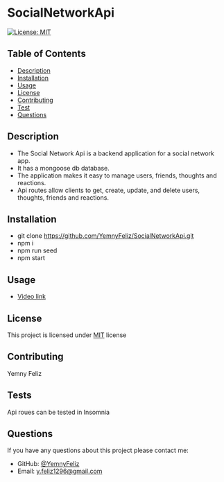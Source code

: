 # SocialNetworkApi

[![License: MIT](https://img.shields.io/badge/License-MIT-yellow.svg)](https://opensource.org/licenses/MIT)
  
   

  ## Table of Contents
  - [Description](#description)
  - [Installation](#installation)
  - [Usage](#usage)
  - [License](#license)
  - [Contributing](#contributing)
  - [Test](#tests)
  - [Questions](#questions)

  ## Description
  - The Social Network Api is a backend application for a social network app.
  - It has a mongoose db database.
  - The application makes it easy to manage users, friends, thoughts and reactions.
  - Api routes allow clients to get, create, update, and delete users, thoughts, friends and reactions.
  

  ## Installation
  - git clone https://github.com/YemnyFeliz/SocialNetworkApi.git
  - npm i
  - npm run seed
  - npm start

  ## Usage
  - [ Video link](https://drive.google.com/file/d/1f_nU7_yHEoLmGMglDBbgzwdWqTqrud8C/view)


  ## License
  This project is licensed under [MIT](https://opensource.org/licenses/MIT) license

  ## Contributing
Yemny Feliz

  ## Tests
  Api roues can be tested in Insomnia

  ## Questions
  If you have any questions about this project please contact me:
  - GitHub: [@YemnyFeliz](https://github.com/YemnyFeliz)
  - Email: y.feliz1296@gmail.com